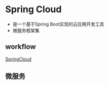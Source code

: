 # Spring Cloud

- 是一个基于Spring Boot实现的云应用开发工具
- 微服务框架集

## workflow

[SpringCloud](SpringCloud_workflow.md)

## 微服务


##